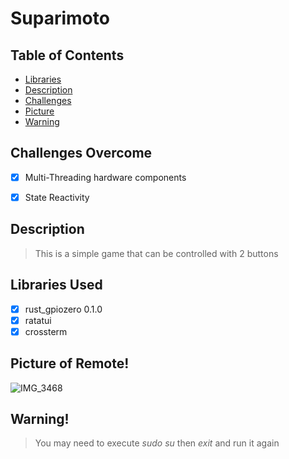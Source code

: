 # Suparimoto


## Table of Contents
  * [Libraries](#libraries-used)
  * [Description](#description)
  * [Challenges](#challenges-overcome)
  * [Picture](#picture-of-remote)
  * [Warning](#warning)

## Challenges Overcome
-[x] Multi-Threading hardware components
-[x] State Reactivity



## Description
> This is a simple game that can be controlled with 2 buttons


## Libraries Used
-[x] rust_gpiozero 0.1.0
-[x] ratatui
-[x] crossterm

## Picture of Remote!
![IMG_3468](https://github.com/ethanAthompson/suparimoto-a3/assets/140981795/08e2d3f0-48c6-4368-9fa2-06d57f2e8460)


## Warning!
> You may need to execute *sudo su* then *exit* and run it again
